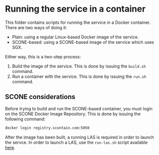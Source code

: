 # Running the service in a container

This folder contains scripts for running the service in a Docker container. There are two ways of doing it:

- Plain: using a regular Linux-based Docker image of the service.
- SCONE-based: using a SCONE-based image of the service which uses SGX.

Either way, this is a two-step process:

1. Build the image of the service. This is done by issuing the `build.sh` command.
2. Run a container with the service. This is done by issuing the `run.sh` command.

## SCONE considerations

Before trying to build and run the SCONE-based container, you must login on the SCONE Docker Image Repository. This is done by issuing the following command:

```bash
docker login registry.scontain.com:5050
```

After the image has been built, a running LAS is required in order to launch the servce. In order to launch a LAS, use the `run-las.sh` script available [here](https://github.com/ThaySolis/demographic-database/tree/main/las).
